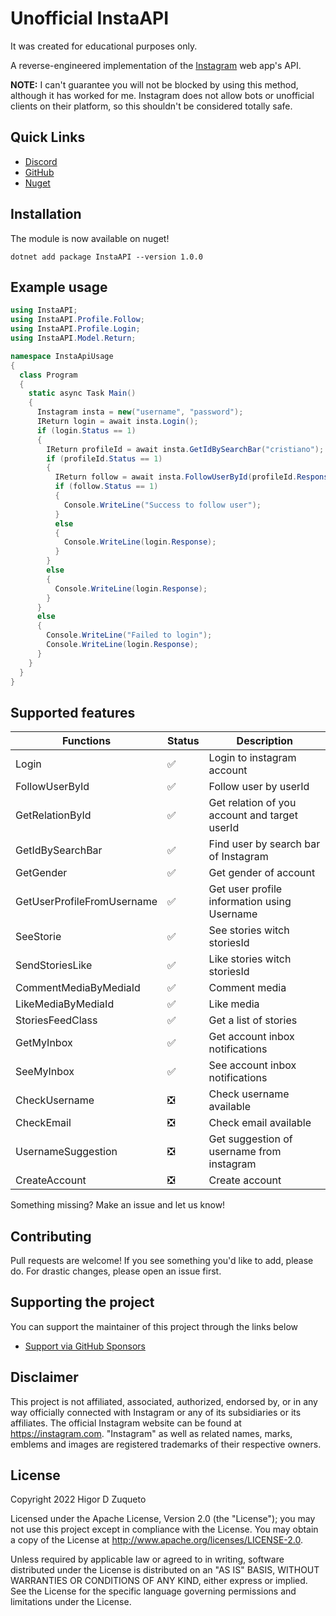 # Unofficial InstaAPI

It was created for educational purposes only.

A reverse-engineered implementation of the [Instagram](https://instagram.com/) web app's API.

**NOTE:** I can't guarantee you will not be blocked by using this method, although it has worked for me. Instagram does not allow bots or unofficial clients on their platform, so this shouldn't be considered totally safe.

## Quick Links

* [Discord](https://discord.gg/sYeya7g)
* [GitHub](https://github.com/higordiasz/InstaAPI)
* [Nuget](https://www.nuget.org/packages/InstaAPI/1.0.0)

## Installation

The module is now available on nuget!

``dotnet add package InstaAPI --version 1.0.0``

## Example usage

```c#
using InstaAPI;
using InstaAPI.Profile.Follow;
using InstaAPI.Profile.Login;
using InstaAPI.Model.Return;

namespace InstaApiUsage
{
  class Program
  {
    static async Task Main()
    {
      Instagram insta = new("username", "password");
      IReturn login = await insta.Login();
      if (login.Status == 1)
      {
        IReturn profileId = await insta.GetIdBySearchBar("cristiano");
        if (profileId.Status == 1)
        {
          IReturn follow = await insta.FollowUserById(profileId.Response);
          if (follow.Status == 1)
          {
            Console.WriteLine("Success to follow user");
          }
          else
          {
            Console.WriteLine(login.Response);
          }
        }
        else
        {
          Console.WriteLine(login.Response);
        }
      }
      else
      {
        Console.WriteLine("Failed to login");
        Console.WriteLine(login.Response);
      }
    }
  }
}
```

## Supported features

| Functions  | Status | Description |
| ------------- | ------------- | ------------- |
| Login | ✅  | Login to instagram account |
| FollowUserById  | ✅  | Follow user by userId |
| GetRelationById  | ✅  | Get relation of you account and target userId |
| GetIdBySearchBar  | ✅  | Find user by search bar of Instagram |
| GetGender  | ✅ | Get gender of account |
| GetUserProfileFromUsername | ✅ | Get user profile information using Username |
| SeeStorie  | ✅  | See stories witch storiesId |
| SendStoriesLike | ✅ | Like stories witch storiesId |
| CommentMediaByMediaId | ✅ | Comment media |
| LikeMediaByMediaId | ✅ | Like media |
| StoriesFeedClass | ✅ | Get a list of stories |
| GetMyInbox | ✅ | Get account inbox notifications |
| SeeMyInbox | ✅ | See account inbox notifications |
| CheckUsername | ❎ | Check username available |
| CheckEmail | ❎ | Check email available |
| UsernameSuggestion | ❎ | Get suggestion of username from instagram |
| CreateAccount | ❎ | Create account |

Something missing? Make an issue and let us know!

## Contributing

Pull requests are welcome! If you see something you'd like to add, please do. For drastic changes, please open an issue first.

## Supporting the project

You can support the maintainer of this project through the links below

- [Support via GitHub Sponsors](https://github.com/sponsors/higordiasz)

## Disclaimer

This project is not affiliated, associated, authorized, endorsed by, or in any way officially connected with Instagram or any of its subsidiaries or its affiliates. The official Instagram website can be found at https://instagram.com. "Instagram" as well as related names, marks, emblems and images are registered trademarks of their respective owners.

## License

Copyright 2022 Higor D Zuqueto

Licensed under the Apache License, Version 2.0 (the "License");
you may not use this project except in compliance with the License.
You may obtain a copy of the License at http://www.apache.org/licenses/LICENSE-2.0.

Unless required by applicable law or agreed to in writing, software
distributed under the License is distributed on an "AS IS" BASIS,
WITHOUT WARRANTIES OR CONDITIONS OF ANY KIND, either express or implied.
See the License for the specific language governing permissions and
limitations under the License.
